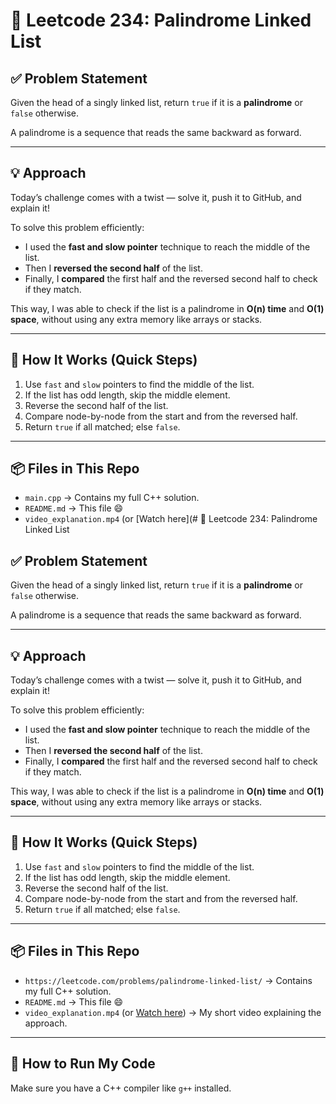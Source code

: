 # 🔁 Leetcode 234: Palindrome Linked List 

## ✅ Problem Statement

Given the head of a singly linked list, return `true` if it is a **palindrome** or `false` otherwise.

A palindrome is a sequence that reads the same backward as forward.

---

## 💡 Approach

Today’s challenge comes with a twist — solve it, push it to GitHub, and explain it!

To solve this problem efficiently:
- I used the **fast and slow pointer** technique to reach the middle of the list.
- Then I **reversed the second half** of the list.
- Finally, I **compared** the first half and the reversed second half to check if they match.

This way, I was able to check if the list is a palindrome in **O(n) time** and **O(1) space**, without using any extra memory like arrays or stacks.

---

## 🔧 How It Works (Quick Steps)

1. Use `fast` and `slow` pointers to find the middle of the list.
2. If the list has odd length, skip the middle element.
3. Reverse the second half of the list.
4. Compare node-by-node from the start and from the reversed half.
5. Return `true` if all matched; else `false`.

---

## 📦 Files in This Repo

- `main.cpp` → Contains my full C++ solution.
- `README.md` → This file 😄
- `video_explanation.mp4` (or [Watch here](# 🔁 Leetcode 234: Palindrome Linked List

## ✅ Problem Statement

Given the head of a singly linked list, return `true` if it is a **palindrome** or `false` otherwise.

A palindrome is a sequence that reads the same backward as forward.

---

## 💡 Approach

Today’s challenge comes with a twist — solve it, push it to GitHub, and explain it!

To solve this problem efficiently:
- I used the **fast and slow pointer** technique to reach the middle of the list.
- Then I **reversed the second half** of the list.
- Finally, I **compared** the first half and the reversed second half to check if they match.

This way, I was able to check if the list is a palindrome in **O(n) time** and **O(1) space**, without using any extra memory like arrays or stacks.

---

## 🔧 How It Works (Quick Steps)

1. Use `fast` and `slow` pointers to find the middle of the list.
2. If the list has odd length, skip the middle element.
3. Reverse the second half of the list.
4. Compare node-by-node from the start and from the reversed half.
5. Return `true` if all matched; else `false`.

---

## 📦 Files in This Repo

- `https://leetcode.com/problems/palindrome-linked-list/` → Contains my full C++ solution.
- `README.md` → This file 😄
- `video_explanation.mp4` (or [Watch here](https://yourvideolink.com)) → My short video explaining the approach.

---

## 🚀 How to Run My Code

Make sure you have a C++ compiler like `g++` installed.

